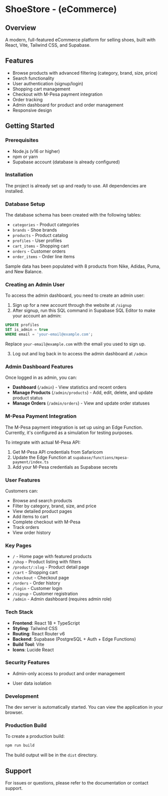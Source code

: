 # ShoeStore - (eCommerce)

## Overview

A modern, full-featured eCommerce platform for selling shoes, built with React, Vite, Tailwind CSS, and Supabase.

## Features

- Browse products with advanced filtering (category, brand, size, price)
- Search functionality
- User authentication (signup/login)
- Shopping cart management
- Checkout with M-Pesa payment integration
- Order tracking
- Admin dashboard for product and order management
- Responsive design

## Getting Started

### Prerequisites

- Node.js (v16 or higher)
- npm or yarn
- Supabase account (database is already configured)

### Installation

The project is already set up and ready to use. All dependencies are installed.

### Database Setup

The database schema has been created with the following tables:

- `categories` - Product categories
- `brands` - Shoe brands
- `products` - Product catalog
- `profiles` - User profiles
- `cart_items` - Shopping cart
- `orders` - Customer orders
- `order_items` - Order line items

Sample data has been populated with 8 products from Nike, Adidas, Puma, and New Balance.

### Creating an Admin User

To access the admin dashboard, you need to create an admin user:

1. Sign up for a new account through the website at `/signup`
2. After signup, run this SQL command in Supabase SQL Editor to make your account an admin:

```sql
UPDATE profiles
SET is_admin = true
WHERE email = 'your-email@example.com';
```

Replace `your-email@example.com` with the email you used to sign up.

3. Log out and log back in to access the admin dashboard at `/admin`

### Admin Dashboard Features

Once logged in as admin, you can:

- **Dashboard** (`/admin`) - View statistics and recent orders
- **Manage Products** (`/admin/products`) - Add, edit, delete, and update product status
- **Manage Orders** (`/admin/orders`) - View and update order statuses

### M-Pesa Payment Integration

The M-Pesa payment integration is set up using an Edge Function. Currently, it's configured as a simulation for testing purposes.

To integrate with actual M-Pesa API:

1. Get M-Pesa API credentials from Safaricom
2. Update the Edge Function at `supabase/functions/mpesa-payment/index.ts`
3. Add your M-Pesa credentials as Supabase secrets

### User Features

Customers can:

- Browse and search products
- Filter by category, brand, size, and price
- View detailed product pages
- Add items to cart
- Complete checkout with M-Pesa
- Track orders
- View order history

### Key Pages

- `/` - Home page with featured products
- `/shop` - Product listing with filters
- `/product/:slug` - Product detail page
- `/cart` - Shopping cart
- `/checkout` - Checkout page
- `/orders` - Order history
- `/login` - Customer login
- `/signup` - Customer registration
- `/admin` - Admin dashboard (requires admin role)

### Tech Stack

- **Frontend**: React 18 + TypeScript
- **Styling**: Tailwind CSS
- **Routing**: React Router v6
- **Backend**: Supabase (PostgreSQL + Auth + Edge Functions)
- **Build Tool**: Vite
- **Icons**: Lucide React

### Security Features

<!-- - Row Level Security (RLS) enabled on all tables -->

- Admin-only access to product and order management
<!-- - Secure authentication with Supabase Auth -->
- User data isolation

### Development

The dev server is automatically started. You can view the application in your browser.

### Production Build

To create a production build:

```bash
npm run build
```

The build output will be in the `dist` directory.

## Support

For issues or questions, please refer to the documentation or contact support.
